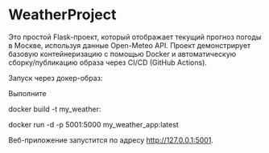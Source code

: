 # WeatherProject

Это простой Flask-проект, который отображает текущий прогноз погоды в Москве, используя данные Open-Meteo API. Проект демонстрирует базовую контейнеризацию с помощью Docker и автоматическую сборку/публикацию образа через CI/CD (GitHub Actions).

Запуск через докер-образ:

Выполните

docker build -t my_weather:

docker run -d -p 5001:5000 my_weather_app:latest

Веб-приложение запустится по адресу http://127.0.0.1:5001.
